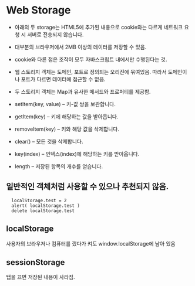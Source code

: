 # Web Storage

- 아래의 두 storage는 HTML5에 추가된 내용으로 cookie와는 다르게 네트워크 요청 시 서버로 전송되지 않습니다.
- 대부분의 브라우저에서 2MB 이상의 데이터를 저장할 수 있음.
- cookie와 다른 점은 조작이 모두 자바스크립트 내에서만 수행된다는 것.
- 웹 스토리지 객체는 도메인, 포트로 정의되는 오리진에 묶여있음. 따라서 도메인이나 포트가 다르면 데이터에 접근할 수 없음.
- 두 스토리지 객체는 Map과 유사한 메서드와 프로퍼티를 제공함.

- setItem(key, value) – 키-값 쌍을 보관합니다.
- getItem(key) – 키에 해당하는 값을 받아옵니다.
- removeItem(key) – 키와 해당 값을 삭제합니다.
- clear() – 모든 것을 삭제합니다.
- key(index) – 인덱스(index)에 해당하는 키를 받아옵니다.
- length – 저장된 항목의 개수를 얻습니다.

## 일반적인 객체처럼 사용할 수 있으나 추천되지 않음.

```
  localStorage.test = 2
  alert( localStorage.test )
  delete localStorage.test
```

## localStorage

사용자의 브라우저나 컴퓨터를 껐다가 켜도 window.localStorage에 남아 있음

## sessionStorage

탭을 끄면 저장된 내용이 사라짐.

